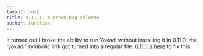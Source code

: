 ```yaml
---
layout: post
title: 0.11.1, a brown bag release
author: Aurélien
---
```

It turned out I broke the ability to run Yokadi without installing it in
0.11.0: the 'yokadi' symbolic link got turned into a regular file. [0.11.1 is
here](/download.html) to fix this.
